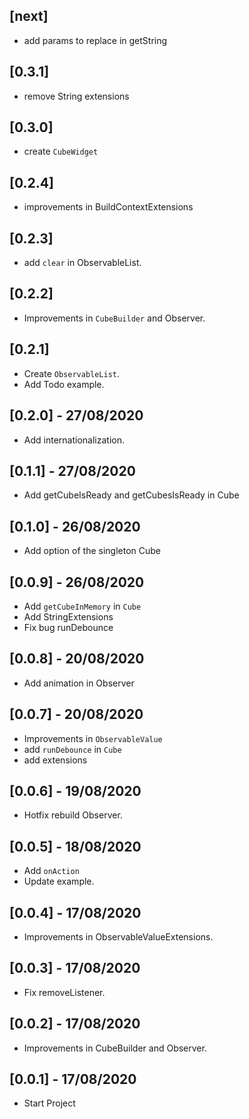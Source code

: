 ## [next]

* add params to replace in getString

## [0.3.1]

* remove String extensions

## [0.3.0]

* create `CubeWidget`

## [0.2.4]

* improvements in BuildContextExtensions

## [0.2.3]

* add `clear` in ObservableList.

## [0.2.2]

* Improvements in `CubeBuilder` and Observer.

## [0.2.1]

* Create `ObservableList`.
* Add Todo example.

## [0.2.0] - 27/08/2020

* Add internationalization.

## [0.1.1] - 27/08/2020

* Add getCubeIsReady and getCubesIsReady in Cube

## [0.1.0] - 26/08/2020

* Add option of the singleton Cube

## [0.0.9] - 26/08/2020

* Add `getCubeInMemory` in `Cube`
* Add StringExtensions
* Fix bug runDebounce

## [0.0.8] - 20/08/2020

* Add animation in Observer

## [0.0.7] - 20/08/2020

* Improvements in `ObservableValue`
* add `runDebounce` in `Cube`
* add extensions

## [0.0.6] - 19/08/2020

* Hotfix rebuild Observer.

## [0.0.5] - 18/08/2020

* Add `onAction`
* Update example.

## [0.0.4] - 17/08/2020

* Improvements in ObservableValueExtensions.

## [0.0.3] - 17/08/2020

* Fix removeListener.

## [0.0.2] - 17/08/2020

* Improvements in CubeBuilder and Observer.

## [0.0.1] - 17/08/2020

* Start Project
